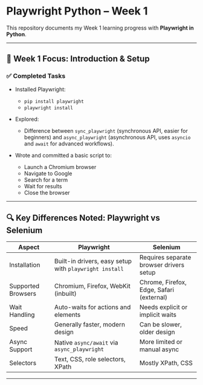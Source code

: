 # Playwright Python – Week 1

This repository documents my Week 1 learning progress with **Playwright in Python**.

---

## 📅 Week 1 Focus: Introduction & Setup

### ✅ Completed Tasks

- Installed Playwright:
  - `pip install playwright`
  - `playwright install`

- Explored:
  - Difference between `sync_playwright` (synchronous API, easier for beginners) and `async_playwright` (asynchronous API, uses `asyncio` and `await` for advanced workflows).

- Wrote and committed a basic script to:
  - Launch a Chromium browser
  - Navigate to Google
  - Search for a term
  - Wait for results
  - Close the browser

---

## 🔍 Key Differences Noted: Playwright vs Selenium

| **Aspect**         | **Playwright**                                      | **Selenium**                             |
|---------------------|-----------------------------------------------------|-----------------------------------------|
| Installation        | Built-in drivers, easy setup with `playwright install` | Requires separate browser drivers setup |
| Supported Browsers  | Chromium, Firefox, WebKit (inbuilt)           | Chrome, Firefox, Edge, Safari (external) |
| Wait Handling       | Auto-waits for actions and elements                  | Needs explicit or implicit waits        |
| Speed               | Generally faster, modern design                     | Can be slower, older design             |
| Async Support       | Native `async/await` via `async_playwright`         | More limited or manual async            |
| Selectors           | Text, CSS, role selectors, XPath                    | Mostly XPath, CSS                      |

---